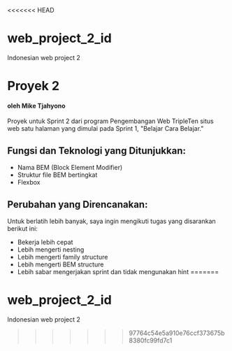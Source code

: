 <<<<<<< HEAD
# web_project_2_id

Indonesian web project 2

# Proyek 2

#### oleh Mike Tjahyono

Proyek untuk Sprint 2 dari program Pengembangan Web TripleTen situs web satu halaman yang dimulai pada Sprint 1, "Belajar Cara Belajar."

## Fungsi dan Teknologi yang Ditunjukkan:

- Nama BEM (Block Element Modifier)
- Struktur file BEM bertingkat
- Flexbox

## Perubahan yang Direncanakan:

Untuk berlatih lebih banyak, saya ingin mengikuti tugas yang disarankan berikut ini:

- Bekerja lebih cepat
- Lebih mengerti nesting
- Lebih mengerti family structure
- Lebih mengerti BEM structure
- Lebih sabar mengerjakan sprint dan tidak mengunakan hint
=======
# web_project_2_id
Indonesian web project 2
>>>>>>> 97764c54e5a910e76ccf373675b8380fc99fd7c1
